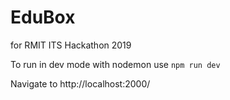# EduBox
for RMIT ITS Hackathon 2019

To run in dev mode with nodemon use
```npm run dev```

Navigate to http://localhost:2000/